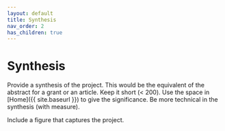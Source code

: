 ```yaml
---
layout: default
title: Synthesis
nav_order: 2
has_children: true
---
```


# Synthesis

Provide a synthesis of the project. This would be the equivalent of the abstract for a grant or an article. Keep it short (< 200). Use the space in [Home]({{ site.baseurl }}) to give the significance. Be more technical in the synthesis (with measure).

Include a figure that captures the project.
